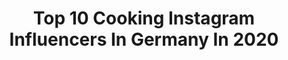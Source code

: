 ---
title: Top 10 Cooking Instagram Influencers In Germany In 2020
description: >-
  Find top cooking Instagram influencers in Germany in 2020. Most popular hashtags: #stayathome #love #nature #bestofvegan.
platform: Instagram
profiles:
  - username: "jan_stuehmer"
    fullname: >-
      Mister Grey 👨🏼‍🦳
    location: "Germany"
    followers: 187354
    engagement: 413
    commentsToLikes: 0.038056
    id: ck5bv66cvj2au0i11evuuvo9r
    verified: false
    hashtags: "#healthyfood, #stayathome, #foodinspiration, #mananddog"
  - username: "jonas.vonier"
    fullname: >-
      Jonas Vonier
    location: "Germany"
    followers: 11765
    engagement: 519
    commentsToLikes: 0.113504
    id: ck134z0d7yvuh0i19v13k93jr
    verified: false
    hashtags: "#stuttgart, #0711, #manbun, #longhairman"
  - username: "neleburgemstr"
    fullname: >-
      Nele
    location: "Germany"
    followers: 34024
    engagement: 369
    commentsToLikes: 0.049394
    id: ck15tcq8lhgch0i19sousuqyt
    verified: false
    hashtags: "#happythursday, #veggie, #breakfastlover, #energy"
  - username: "kikiskitchenyt"
    fullname: >-
      Kiki
    location: "Germany"
    followers: 187982
    engagement: 371
    commentsToLikes: 0.093949
    id: ck0txg46lizi30i19b4lwp7gy
    verified: false
    hashtags: "#mittagessen, #brownieswhitechocolate, #hotbrownies, #burgerlove"
  - username: "umihito.vlog"
    fullname: >-
      Ümit Memisoglu
    location: "Germany"
    followers: 367615
    engagement: 850
    commentsToLikes: 0.017155
    id: ck0vv0vj0n0uy0i19cuv0owxk
    verified: false
    hashtags: "#oonified, #outdoorchef, #swissgrillinnovation"
  - username: "kuestenglut"
    fullname: >-
      Saschas Grill & BBQ
    location: "Germany"
    followers: 82074
    engagement: 706
    commentsToLikes: 0.020189
    id: ck0txr6qek8bv0i19t217w0zf
    verified: false
    hashtags: "#grilled, #lechon, #porkbelly, #seafood"
  - username: "jakobherrmann"
    fullname: >-
      Jakob Herrmann
    location: "Germany"
    followers: 6788
    engagement: 905
    commentsToLikes: 0.007450
    id: ck6u1u30dnw2i0j71qhq80sbm
    verified: false
    hashtags: "#lifeisbetterinthemountains, #greatday, #mountainboy, #martinisportswear"
  - username: "pattikocht"
    fullname: >-
      Patti 🙋‍♀️ vegan foodie 🌱✌🏻
    location: "Germany"
    followers: 6578
    engagement: 619
    commentsToLikes: 0.122368
    id: ck8t6dh85d7gz0j78vfd5hhop
    verified: false
    hashtags: "#bananabread, #hclfvegan, #veganbreakfast, #thrivemags"
  - username: "eatsleepgreen"
    fullname: >-
      Susanna Bingemer
    location: "Germany"
    followers: 35452
    engagement: 170
    commentsToLikes: 0.207829
    id: ck5bzyd3ms2r10i11elv0gwk9
    verified: false
    hashtags: "#avocadolove, #potato, #rhabarberkuchen, #gewinnspiele"
  - username: "nordstrand_nf"
    fullname: >-
      Feluca
    location: "Germany"
    followers: 8108
    engagement: 1360
    commentsToLikes: 0.106497
    id: ck15ttauejset0i1900xex1de
    verified: false
    hashtags: "#landliebe, #hattstedtermarsch, #habour, #sealife"
---